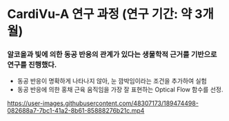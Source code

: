 # CardiVu-A 연구 과정 (연구 기간: 약 3개월)

### 알코올과 빛에 의한 동공 반응의 관계가 있다는 생물학적 근거를 기반으로 연구를 진행했다.

- 동공 반응이 명확하게 나타나지 않아, 눈 깜박임이라는 조건을 추가하여 실험
- 동공 반응에 의한 홍채 근육 움직임을 가장 잘 표현하는 Optical Flow 함수를 선정.<br>

https://user-images.githubusercontent.com/48307173/189474498-082688a7-7bc1-41a2-8b61-85888276b21c.mp4


